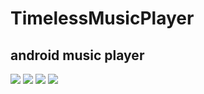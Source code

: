 # TimelessMusicPlayer
## android music player
![](http://7xqayl.com1.z0.glb.clouddn.com/11.jpeg)
![](http://7xqayl.com1.z0.glb.clouddn.com/2.jpeg)
![](http://7xqayl.com1.z0.glb.clouddn.com/3.jpeg)
![](http://7xqayl.com1.z0.glb.clouddn.com/4.jpeg)
